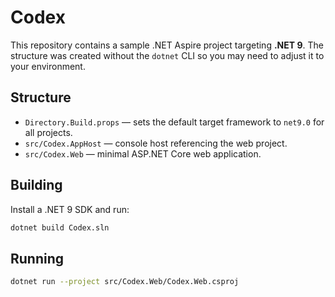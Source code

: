 # Codex

This repository contains a sample .NET Aspire project targeting **.NET 9**. The structure was created without the `dotnet` CLI so you may need to adjust it to your environment.

## Structure

- `Directory.Build.props` &mdash; sets the default target framework to `net9.0` for all projects.
- `src/Codex.AppHost` &mdash; console host referencing the web project.
- `src/Codex.Web` &mdash; minimal ASP.NET Core web application.

## Building

Install a .NET 9 SDK and run:

```bash
dotnet build Codex.sln
```

## Running

```bash
dotnet run --project src/Codex.Web/Codex.Web.csproj
```
